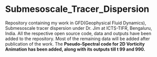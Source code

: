 # Submesoscale_Tracer_Dispersion
Repository containing my work in GFD(Geophysical Fluid Dynamics), Submesoscale tracer dispersion under Dr. Jim at ICTS-TIFR, Bengaluru, India.
All the respective open source code, data and outputs have been added to the repository.
Most of the remaining data will be added after publication of the work.
The <B> Pseudo-Spectral code for 2D Vorticity Animation has been added, along with its outputs till t 99 and 990.</B>

